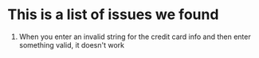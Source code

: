 # This is a list of issues we found

1. When you enter an invalid string for the credit card info and then enter something valid, it doesn't work 
